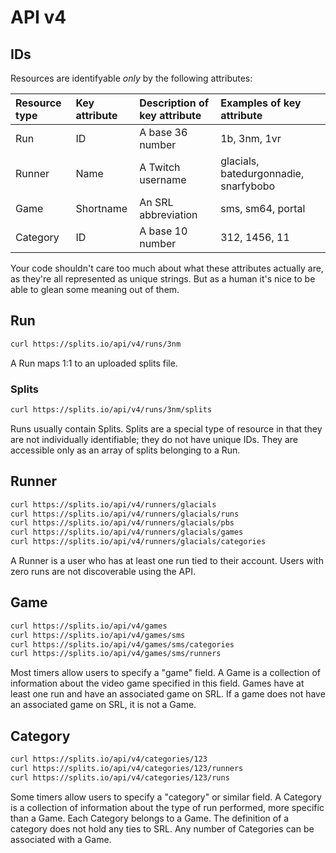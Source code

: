 # API v4

## IDs
Resources are identifyable *only* by the following attributes:

| Resource type | Key attribute | Description of key attribute | Examples of key attribute             |
|:--------------|:--------------|:-----------------------------|:--------------------------------------|
| Run           | ID            | A base 36 number             | 1b, 3nm, 1vr                          |
| Runner        | Name          | A Twitch username            | glacials, batedurgonnadie, snarfybobo |
| Game          | Shortname     | An SRL abbreviation          | sms, sm64, portal                     |
| Category      | ID            | A base 10 number             | 312, 1456, 11                         |

Your code shouldn't care too much about what these attributes actually are, as they're all represented as unique
strings. But as a human it's nice to be able to glean some meaning out of them.

## Run
```bash
curl https://splits.io/api/v4/runs/3nm
```
A Run maps 1:1 to an uploaded splits file.

### Splits
```bash
curl https://splits.io/api/v4/runs/3nm/splits
```
Runs usually contain Splits. Splits are a special type of resource in that they are not individually identifiable; they
do not have unique IDs. They are accessible only as an array of splits belonging to a Run.

## Runner
```bash
curl https://splits.io/api/v4/runners/glacials
curl https://splits.io/api/v4/runners/glacials/runs
curl https://splits.io/api/v4/runners/glacials/pbs
curl https://splits.io/api/v4/runners/glacials/games
curl https://splits.io/api/v4/runners/glacials/categories
```
A Runner is a user who has at least one run tied to their account. Users with zero runs are not discoverable using the
API.

## Game
```bash
curl https://splits.io/api/v4/games
curl https://splits.io/api/v4/games/sms
curl https://splits.io/api/v4/games/sms/categories
curl https://splits.io/api/v4/games/sms/runners
```
Most timers allow users to specify a "game" field. A Game is a collection of information about the video game specified
in this field. Games have at least one run and have an associated game on SRL. If a game does not have an associated
game on SRL, it is not a Game.

## Category
```bash
curl https://splits.io/api/v4/categories/123
curl https://splits.io/api/v4/categories/123/runners
curl https://splits.io/api/v4/categories/123/runs
```
Some timers allow users to specify a "category" or similar field. A Category is a collection of information about the
type of run performed, more specific than a Game. Each Category belongs to a Game. The definition of a category does not
hold any ties to SRL. Any number of Categories can be associated with a Game.
